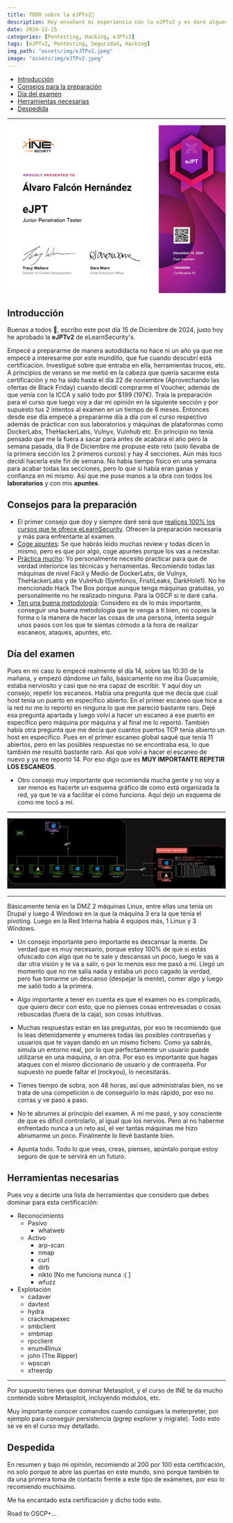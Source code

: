 ```yaml
---
title: TODO sobre la eJPTv2📜
description: Hoy enseñaré mi experiencia con la eJPTv2 y os daré algunos tips que me sirvieron de bastante ayuda. 🚀
date: 2024-12-15
categories: [Pentesting, Hacking, eJPTv2]
tags: [eJPTv2, Pentesting, Seguridad, Hacking]
img_path: "assets/img/eJTPv2.jpeg"
image: "assets/img/eJTPv2.jpeg"
---
```



- [Introducción](#introducción)
- [Consejos para la preparación](#consejos-para-la-preparación)
- [Día del examen](#día-del-examen)
- [Herramientas necesarias](#herramientas-necesarias)
- [Despedida](#despedida)

---

![1](../assets/img/eJPTv2/eJPTv2.jpg)

## Introducción

Buenas a todos 👋, escribo este post día 15 de Diciembre de 2024, justo hoy he aprobado la **eJPTv2** de eLearnSecurity's.

Empecé a prepararme de manera autodidacta no hace ni un año ya que me empecé a interesarme por este mundillo, que fue cuando descubrí está certificación. Investigué sobre que entraba en ella, herramientas trucos, etc. A principios de verano se me metió en la cabeza que quería sacarme esta certificación y no ha sido hasta el día 22 de noviembre (Aprovechando las ofertas de Black Friday) cuando decidí comprarme el Voucher, además de que venía con la ICCA y salió todo por $199 (197€). Traía la preparación para el curso que luego voy a dar mi opinión en la siguiente sección y por supuesto tus 2 intentos al examen en un tiempo de 6 meses. Entonces desde ese día empecé a prepararme día a día con el curso respectivo además de prácticar con sus laboratorios y máquinas de plataformas como DockerLabs, TheHackerLabs, Vulnyx, Vulnhub etc. En principio no tenía pensado que me la fuera a sacar para antes de acabara el año pero la semana pasada, día 9 de Diciembre me propuse este reto (solo llevaba de la primera sección los 2 primeros cursos) y hay 4 secciones. Aún más loco decidí hacerla este fin de semana. No había tiempo físico en una semana para acabar todas las secciones, pero lo que sí había eran ganas y confianza en mí mismo. Así que me puse manos a la obra con todos los **laboratorios** y con mis **apuntes**.

## Consejos para la preparación

- El primer consejo que doy y siempre daré será que <u>realices 100% los cursos que te ofrece eLearnSecurity</u>. Ofrecen la preparación necesaria y más para enfrentarte al examen.
- <u>Coge apuntes</u>: Se que habrás leido muchas review y todas dicen lo mismo, pero es que por algo, coge apuntes porque los vas a necesitar.
- <u>Práctica mucho</u>: Yo personalmente necesito practicar para que de verdad interiorice las técnicas y herramientas. Recomiendo todas las máquinas de nivel Fácil y Medio de DockerLabs, de Vulnyx, TheHackerLabs y de VulnHub (Symfonos, FristiLeaks, DarkHole1). No he mencionado Hack The Box porque aunque tenga máquinas gratuitas, yo personalmente no he realizado ninguna. Para la OSCP si le daré caña.
- <u>Ten una buena metodología</u>: Considero es de lo más importante, conseguir una buena metodología que te venga a tí bien, no copies la forma o la manera de hacer las cosas de una persona, intenta seguir unos pasos con los que te sientas cómodo a la hora de realizar escaneos, ataques, apuntes, etc.

## Día del examen

Pues en mi caso lo empecé realmente el día 14, sobre las 10:30 de la mañana, y empezó dándome un fallo, básicamente no me iba Guacamole, estaba nerviosito y casi que no era capaz de escribir. Y aquí doy un consejo, repetir los escaneos. Había una pregunta que me decía que cuál host tenía un puerto en específico abierto. En el primer escaneo que hice a la red no me lo reportó en ninguna lo que me pareció bastante raro. Dejé esa pregunta apartada y luego volví a hacer un escaneo a ese puerto en específico pero máquina por máquina y al final me lo reportó. También había otra pregunta que me decía que cuantos puertos TCP tenía abierto un host en específico. Pues en el primer escaneo global saqué que tenía 11 abiertos, pero en las posibles respuestas no se encontraba esa, lo que también me resultó bastante raro. Así que volví a hacer el escaneo de nuevo y ya me reportó 14. Por eso digo que es **MUY IMPORTANTE REPETIR LOS ESCANEOS**.

- Otro consejo muy importante que recomienda mucha gente y no voy a ser menos es hacerte un esquema gráfico de como está organizada la red, ya que te va a facilitar el cómo funciona. Aquí dejo un esquema de como me tocó a mí.

---

![2](../assets/img/eJPTv2/examen-diagrama.drawio.png)

---

Básicamente tenía en la DMZ 2 máquinas Linux, entre ellas una tenía un Drupal y luego 4 Windows en la que la máquina 3 era la que tenía el pivoting. Luego en la Red Interna había 4 equipos más, 1 Linux y 3 Windows.

- Un consejo importante pero importante es descansar la mente. De verdad que es muy necesario, porque estoy 100% de que si estás ofuscado con algo que no te sale y descansas un poco, luego le vas a dar otra visión y te va a salir, o por lo menos eso me pasó a mí. Llegó un momento que no me salía nada y estaba un poco cagado la verdad, pero fue tomarme un descanso (despejar la mente), comer algo y luego me salió todo a la primera.

- Algo importante a tener en cuenta es que el examen no es complicado, que quiero decir con esto, que no pienses cosas entrevesadas o cosas rebuscadas (fuera de la caja), son cosas intuitivas.

- Muchas respuestas están en las preguntas, por eso te recomiendo que lo leas detenidamente y enumeres todas las posibles contraseñas y usuarios que te vayan dando en un mismo fichero. Como ya sabrás, simula un entorno real, por lo que perfectamente un usuario puede utilizarse en una máquina, o en otra. Por eso es importante que hagas ataques con el mismo diccionario de usuario y de contraseña. Por supuesto no puede faltar el (rockyou), lo necesitarás.

- Tienes tiempo de sobra, son 48 horas, así que administralas bien, no se trata de una competición o de conseguirlo lo más rápido, por eso no corras y ve paso a paso.

- No te abrumes al principio del examen. A mí me pasó, y soy consciente de que es dificil controlarlo, al igual que los nervios. Pero al no haberme enfrentado nunca a un reto así, el ver tantas máquinas me hizo abrumarme un poco. Finalmente lo llevé bastante bien.

- Apunta todo. Todo lo que veas, creas, pienses, apúntalo porque estoy seguro de que te servirá en un futuro.

## Herramientas necesarias

Pues voy a decirte una lista de herramientas que considero que debes dominar para esta certificación:

- Reconocimiento
  -  Pasivo
     - whatweb
  - Activo
    - arp-scan
    - nmap
    - curl
    - dirb
    - nikto [No me funciona nunca :( ]
    - wfuzz
- Explotación
  - cadaver
  - davtest
  - hydra
  - crackmapexec
  - smbclient
  - smbmap
  - rpcclient
  - enum4linux
  - john (The Ripper)
  - wpscan
  - xfreerdp

---

Por supuesto tienes que dominar Metasploit, y el curso de INE te da mucho contenido sobre Metasploit, incluyendo módulos, etc.

Muy importante conocer comandos cuando consigues la meterpreter, por ejemplo para conseguir persistencia (pgrep explorer y migrate). Todo esto se ve en el curso muy detallado.

## Despedida

En resumen y bajo mi opinión, recomiendo al 200 por 100 esta certificación, no solo porque te abre las puertas en este mundo, sino porque también te da una primera toma de contacto frente a este tipo de exámenes, por eso lo recomiendo muchísimo.

Me ha encantado esta certificación y dicho todo esto.

Road to OSCP+...